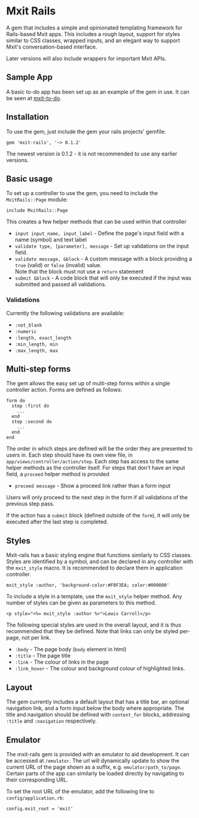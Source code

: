 Mxit Rails
==========

A gem that includes a simple and opinionated templating framework for Rails-based Mxit apps.
This includes a rough layout, support for styles similar to CSS classes, wrapped inputs, and
an elegant way to support Mxit's conversation-based interface.

Later versions will also include wrappers for important Mxit APIs.

Sample App
----------
A basic to-do app has been set up as an example of the gem in use.  It can be seen at [mxit-to-do](https://github.com/linsen/mxit-to-do).

Installation
------------
To use the gem, just include the gem your rails projects' gemfile:

    gem 'mxit-rails', '~> 0.1.2'

The newest version is 0.1.2 - it is not recommended to use any earlier versions.

Basic usage
-----------
To set up a controller to use the gem, you need to include the `MxitRails::Page` module:

    include MxitRails::Page

This creates a few helper methods that can be used within that controller

- `input input_name, input_label` - Define the page's input field with a name (symbol) and text label
- `validate type, [parameter], message` - Set up validations on the input field.
- `validate message, &block` - A custom message with a block providing a `true` (valid) or `false` (invalid) value.  
  Note that the block must not use a `return` statement
- `submit &block` - A code block that will only be executed if the input was submitted and passed all validations.

### Validations
Currently the following validations are available:
- `:not_blank`
- `:numeric`
- `:length, exact_length`
- `:min_length, min`
- `:max_length, max`


Multi-step forms
----------------
The gem allows the easy set up of multi-step forms within a single controller action.  Forms are defined as follows:

    form do
      step :first do
        ...
      end
      step :second do
        ...
      end
    end

The order in which steps are defined will be the order they are presented to users in.  Each step should have its own view file, in
`app/views/controller/action/step`.  Each step has access to the same helper methods as the controller itself.  For steps that don't
have an input field, a `proceed` helper method is provided

- `proceed message` - Show a proceed link rather than a form input

Users will only proceed to the next step in the form if all validations of the previous step pass.

If the action has a `submit` block (defined outside of the `form`), it will only be executed after the last step is completed.


Styles
------
Mxit-rails has a basic styling engine that functions similarly to CSS classes.  Styles are identified by a symbol, 
and can be declared in any controller with the `mxit_style` macro.  It is recommended to declare them in application controller.

    mxit_style :author, 'background-color:#F8F3EA; color:#000000'

To include a style in a template, use the `mxit_style` helper method.  Any number of styles can be given as parameters to this method.

    <p style="<%= mxit_style :author %>">Lewis Carroll</p>

The following special styles are used in the overall layout, and it is thus recommended that they be defined.  Note that links can only be styled per-page, not per link.

- `:body` - The page body (`body` element in html)
- `:title` - The page title
- `:link` - The colour of links in the page
- `:link_hover` - The colour and background colour of highlighted links.


Layout
------
The gem currently includes a default layout that has a title bar, an optional navigation link, and a form input below the body where appropriate.
The title and navigation should be defined with `content_for` blocks, addressing `:title` and `:navigation` respectively.


Emulator
--------
The mxit-rails gem is provided with an emulator to aid development.  It can be accessed at `/emulator`.  The url will dynamically update to show
the current URL of the page shown as a suffix, e.g. `emulator/path_to/page`.  Certain parts of the app can similarly be loaded directly by
navigating to their corresponding URL.

To set the root URL of the emulator, add the following line to `config/application.rb`:

    config.mxit_root = 'mxit'
